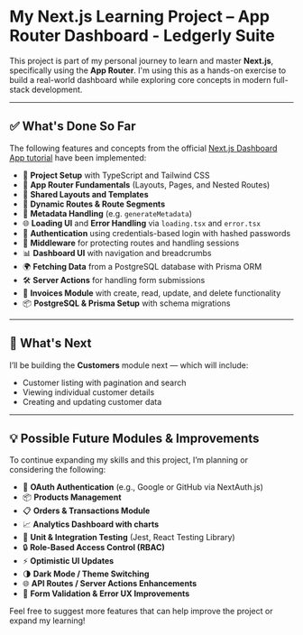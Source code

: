 # My Next.js Learning Project – App Router Dashboard - Ledgerly Suite

This project is part of my personal journey to learn and master **Next.js**, specifically using the **App Router**. I'm using this as a hands-on exercise to build a real-world dashboard while exploring core concepts in modern full-stack development.

---

## ✅ What's Done So Far

The following features and concepts from the official [Next.js Dashboard App tutorial](https://nextjs.org/learn/dashboard-app) have been implemented:

- 🔧 **Project Setup** with TypeScript and Tailwind CSS  
- 📁 **App Router Fundamentals** (Layouts, Pages, and Nested Routes)  
- 🧱 **Shared Layouts and Templates**  
- 🧭 **Dynamic Routes & Route Segments**  
- 📄 **Metadata Handling** (e.g. `generateMetadata`)  
- 🌐 **Loading UI** and **Error Handling** via `loading.tsx` and `error.tsx`  
- 🔐 **Authentication** using credentials-based login with hashed passwords  
- 🧠 **Middleware** for protecting routes and handling sessions  
- 📊 **Dashboard UI** with navigation and breadcrumbs  
- 🌍 **Fetching Data** from a PostgreSQL database with Prisma ORM  
- 🛠️ **Server Actions** for handling form submissions  
- 🧾 **Invoices Module** with create, read, update, and delete functionality  
- 📦 **PostgreSQL & Prisma Setup** with schema migrations  

---

## 🚧 What's Next

I’ll be building the **Customers** module next — which will include:

- Customer listing with pagination and search  
- Viewing individual customer details  
- Creating and updating customer data  

---

## 💡 Possible Future Modules & Improvements

To continue expanding my skills and this project, I’m planning or considering the following:

- 🔐 **OAuth Authentication** (e.g., Google or GitHub via NextAuth.js)  
- 📦 **Products Management**  
- 📋 **Orders & Transactions Module**  
- 📈 **Analytics Dashboard with charts**  
- 🧪 **Unit & Integration Testing** (Jest, React Testing Library)  
- 🔒 **Role-Based Access Control (RBAC)**  
- ⚡ **Optimistic UI Updates**  
- 🌗 **Dark Mode / Theme Switching**  
- 🌐 **API Routes / Server Actions Enhancements**  
- 🧹 **Form Validation & Error UX Improvements**  

Feel free to suggest more features that can help improve the project or expand my learning!
